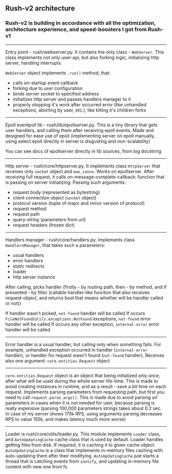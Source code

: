 ## Rush-v2 architecture

### Rush-v2 is building in accordance with all the optimization, architecture experience, and speed-boosters I got from Rush-v1

---

Entry point - rush/webserver.py. It contains the only class - `WebServer`. This class 
implements not only user-api, but also forking logic, initializing http server, handling 
interrupts

`WebServer` object implements `.run()` method, that:
- calls on-startup event callback
- forking due to user configuration
- binds server socket to specified address
- initializes http server and passes handlers manager to it
- properly stopping it's work after occurred error (like unhandled exceptions, aborting by user, etc.), 
  like killing it's children forks
  
---

Epoll eventpoll lib - rush/lib/epollserver.py. This is a tiny library that gets user handlers,
and calling them after receiving epoll events. Made and designed for ease use of epoll (implementing
server on epoll manually, using select.epoll directly in server is disgusting and non-scalability)

You can see docs of epollserver directly in lib sources, from big docstring

---

Http server - rush/core/httpserver.py. It implements class `HttpServer` that receives only 
`socket` object and `max_conns`. Works on epollserver. After receiving full request, it calls 
on-message-complete-callback: function that is passing on server initializing. Passing such arguments:

- request body (represented as bytestring)
- client connection object (`socket` object)
- protocol version (tuple of major and minor version of protocol)
- request method
- request path
- query-string (parameters from url)
- request headers (frozen dict)
  
---

Handlers manager - rush/core/handlers.py. Implements class `HandlersManager`, that takes such a parameters: 
- usual handlers
- error handlers
- static redirects
- loader
- http server instance

After calling, picks handler (firstly - by routing path, then - by method, and if presented - by 
filter (callable handler-like function that also receives request-object, and returns bool that
means whether will be handler called or not))

If handler wasn't picked, `not-found` handler will be called
If occurs `FileNotFound`/`utils.exceptions.NotFound` exceptions, `not-found` error handler will be called
If occurs any other exception, `internal-error` error handler will be called

---

Error handler is a usual handler, but calling only when something fails. For example, unhandled
exception occurred in handler (`internal-error` handler), or handler for request wasn't found
(`not-found` handler). Receives also one argument: `core.entities.Request` object

---

`core.entities.Request` object is an object that being initialized only once, after what will be used
during the whole server life-time. This is made to avoid creating instances in runtime, and as a 
result - save a bit time on each request. Implements parsing parameters from requesting path,
but first you need to call `request.parse_args()`. This is made due to avoid parsing url parameters
in cases when it is not needed for user, because parsing is really expensive (parsing 100,000 
parameters strings takes about 0.2 sec. In case of my server shows 175k RPS, using arguments parsing
decreases RPS to value 155k, and makes latency much more worse)

---

Loader is rush/core/utils/loader.py. This module implements `Loader` class, and `AutoUpdatingCache`
cache class that is used by default. Loader handles getting files from disk. If required, it is caching
it to given cache object. `AutoUpdatingCache` is a class that implements in-memory files caching
with auto-updating them after their modifying. `AutoUpdatingCache` just starts a thread that is
catching events from `inotify`, and updating in-memory file content with new one from fs
